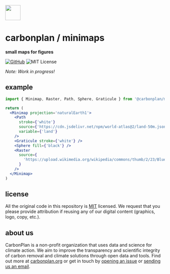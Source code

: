 <img
  src='https://carbonplan-assets.s3.amazonaws.com/monogram/dark-small.png'
  height='48'
/>

# carbonplan / minimaps

**small maps for figures**

[![GitHub][github-badge]][github]
![MIT License][]

[github]: https://github.com/carbonplan/maps
[github-badge]: https://badgen.net/badge/-/github?icon=github&label
[mit license]: https://badgen.net/badge/license/MIT/blue

_Note: Work in progress!_

## example

```jsx
import { Minimap, Raster, Path, Sphere, Graticule } from '@carbonplan/minimaps'

return (
  <Minimap projection='naturalEarth1'>
    <Path
      stroke={'white'}
      source={'https://cdn.jsdelivr.net/npm/world-atlas@2/land-50m.json'}
      variable={'land'}
    />
    <Graticule stroke={'white'} />
    <Sphere fill={'black'} />
    <Raster
      source={
        'https://upload.wikimedia.org/wikipedia/commons/thumb/2/23/Blue_Marble_2002.png/2880px-Blue_Marble_2002.png'
      }
    />
  </Minimap>
)
```

## license

All the original code in this repository is [MIT](https://choosealicense.com/licenses/mit/) licensed. We request that you please provide attribution if reusing any of our digital content (graphics, logo, copy, etc.).

## about us

CarbonPlan is a non-profit organization that uses data and science for climate action. We aim to improve the transparency and scientific integrity of carbon removal and climate solutions through open data and tools. Find out more at [carbonplan.org](https://carbonplan.org/) or get in touch by [opening an issue](https://github.com/carbonplan/maps/issues/new) or [sending us an email](mailto:hello@carbonplan.org).
